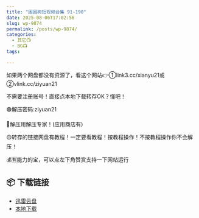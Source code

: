 ```yaml
---
title: "困困狗短视频合集 91-190"
date: 2025-08-06T17:02:56
slug: wp-9874
permalink: /posts/wp-9874/
categories:
  - 其它📺
  - BG📺
tags:

---
```


如果两个网盘都没有资源了，看这个网站👉①link3.cc/xianyu21或②vlink.cc/ziyuan21

不需要注册账号！直接点本地下载转存OK？懂吧！

🟢解压密码:ziyuan21

🔵解压用解压专家！(应用商店有)

🟡转存的链接网盘有教程！一定要看教程！按教程操作！不按教程操作你不会解压！

💰🈶能力的宝，可以点左下角赞赏支持一下网站运行

## 📦 下载链接
- [迅雷云盘](https://blziyuan21.com/pay-download/9874?key=d6446788de&down_id=0)
- [本地下载](https://blziyuan21.com/pay-download/9874?key=d6446788de&down_id=1)

